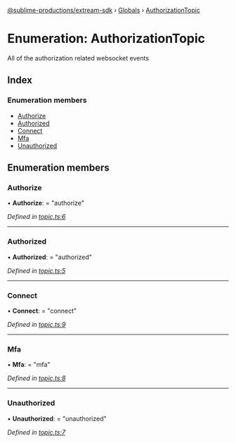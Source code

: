 [@sublime-productions/extream-sdk](../README.md) › [Globals](../globals.md) › [AuthorizationTopic](authorizationtopic.md)

# Enumeration: AuthorizationTopic

All of the authorization related websocket events

## Index

### Enumeration members

* [Authorize](authorizationtopic.md#authorize)
* [Authorized](authorizationtopic.md#authorized)
* [Connect](authorizationtopic.md#connect)
* [Mfa](authorizationtopic.md#mfa)
* [Unauthorized](authorizationtopic.md#unauthorized)

## Enumeration members

###  Authorize

• **Authorize**: = "authorize"

*Defined in [topic.ts:6](https://github.com/Extream-SaaS/ex-sdk/blob/f6d569e/src/topic.ts#L6)*

___

###  Authorized

• **Authorized**: = "authorized"

*Defined in [topic.ts:5](https://github.com/Extream-SaaS/ex-sdk/blob/f6d569e/src/topic.ts#L5)*

___

###  Connect

• **Connect**: = "connect"

*Defined in [topic.ts:9](https://github.com/Extream-SaaS/ex-sdk/blob/f6d569e/src/topic.ts#L9)*

___

###  Mfa

• **Mfa**: = "mfa"

*Defined in [topic.ts:8](https://github.com/Extream-SaaS/ex-sdk/blob/f6d569e/src/topic.ts#L8)*

___

###  Unauthorized

• **Unauthorized**: = "unauthorized"

*Defined in [topic.ts:7](https://github.com/Extream-SaaS/ex-sdk/blob/f6d569e/src/topic.ts#L7)*
